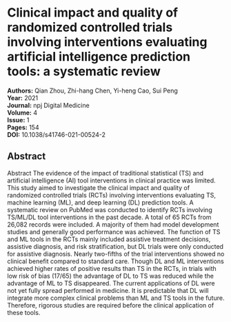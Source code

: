 # Clinical impact and quality of randomized controlled trials involving interventions evaluating artificial intelligence prediction tools: a systematic review

**Authors:** Qian Zhou, Zhi-hang Chen, Yi-heng Cao, Sui Peng  
**Year:** 2021  
**Journal:** npj Digital Medicine  
**Volume:** 4  
**Issue:** 1  
**Pages:** 154  
**DOI:** 10.1038/s41746-021-00524-2  

## Abstract
Abstract
            The evidence of the impact of traditional statistical (TS) and artificial intelligence (AI) tool interventions in clinical practice was limited. This study aimed to investigate the clinical impact and quality of randomized controlled trials (RCTs) involving interventions evaluating TS, machine learning (ML), and deep learning (DL) prediction tools. A systematic review on PubMed was conducted to identify RCTs involving TS/ML/DL tool interventions in the past decade. A total of 65 RCTs from 26,082 records were included. A majority of them had model development studies and generally good performance was achieved. The function of TS and ML tools in the RCTs mainly included assistive treatment decisions, assistive diagnosis, and risk stratification, but DL trials were only conducted for assistive diagnosis. Nearly two-fifths of the trial interventions showed no clinical benefit compared to standard care. Though DL and ML interventions achieved higher rates of positive results than TS in the RCTs, in trials with low risk of bias (17/65) the advantage of DL to TS was reduced while the advantage of ML to TS disappeared. The current applications of DL were not yet fully spread performed in medicine. It is predictable that DL will integrate more complex clinical problems than ML and TS tools in the future. Therefore, rigorous studies are required before the clinical application of these tools.


